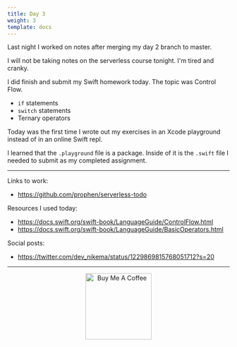```yaml
---
title: Day 3
weight: 3
template: docs
---
```


Last night I worked on notes after merging my day 2 branch to master.

I will not be taking notes on the serverless course tonight. I'm tired and cranky.

I did finish and submit my Swift homework today. The topic was Control Flow. 

- `if` statements
- `switch` statements
- Ternary operators

Today was the first time I wrote out my exercises in an Xcode playground instead of in an online Swift repl.

I learned that the `.playground` file is a package. Inside of it is the `.swift` file I needed to submit as my completed assignment.

****

Links to work:
- https://github.com/prophen/serverless-todo

Resources I used today:
- https://docs.swift.org/swift-book/LanguageGuide/ControlFlow.html
- https://docs.swift.org/swift-book/LanguageGuide/BasicOperators.html


Social posts:
- https://twitter.com/dev_nikema/status/1229869815768051712?s=20


****

<p align="center"> <a href="https://www.buymeacoffee.com/nikema" target="_blank"><img src="https://cdn.buymeacoffee.com/buttons/default-orange.png" alt="Buy Me A Coffee" width="150px"></a></center></p>